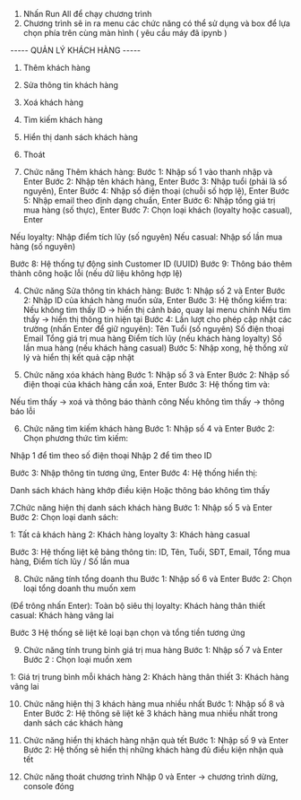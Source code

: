 
1. Nhấn Run All để chạy chương trình 
2. Chương trình sẽ in ra menu các chức năng có thể sử dụng và box để lựa chọn phía trên cùng màn hình ( yêu cầu máy đã ipynb )

----- QUẢN LÝ KHÁCH HÀNG -----
1. Thêm khách hàng
2. Sửa thông tin khách hàng
3. Xoá khách hàng
4. Tìm kiếm khách hàng
5. Hiển thị danh sách khách hàng
0. Thoát

3. Chức năng Thêm khách hàng:
Bước 1: Nhập số 1 vào thanh nhập và Enter
Bước 2: Nhập tên khách hàng, Enter
Bước 3: Nhập tuổi (phải là số nguyên), Enter
Bước 4: Nhập số điện thoại (chuỗi số hợp lệ), Enter
Bước 5: Nhập email theo định dạng chuẩn, Enter
Bước 6: Nhập tổng giá trị mua hàng (số thực), Enter
Bước 7: Chọn loại khách (loyalty hoặc casual), Enter

Nếu loyalty:
Nhập điểm tích lũy (số nguyên)
Nếu casual:
Nhập số lần mua hàng (số nguyên)

Bước 8: Hệ thống tự động sinh Customer ID (UUID)
Bước 9: Thông báo thêm thành công hoặc lỗi (nếu dữ liệu không hợp lệ)

4. Chức năng Sửa thông tin khách hàng:
Bước 1: Nhập số 2 và Enter
Bước 2: Nhập ID của khách hàng muốn sửa, Enter
Bước 3: Hệ thống kiểm tra:
Nếu không tìm thấy ID → hiển thị cảnh báo, quay lại menu chính
Nếu tìm thấy → hiển thị thông tin hiện tại
Bước 4: Lần lượt cho phép cập nhật các trường (nhấn Enter để giữ nguyên):
Tên
Tuổi (số nguyên)
Số điện thoại
Email
Tổng giá trị mua hàng
Điểm tích lũy (nếu khách hàng loyalty)
Số lần mua hàng (nếu khách hàng casual)
Bước 5: Nhập xong, hệ thống xử lý và hiển thị kết quả cập nhật

5. Chức năng xóa khách hàng
Bước 1: Nhập số 3 và Enter
Bước 2: Nhập số điện thoại của khách hàng cần xoá, Enter
Bước 3: Hệ thống tìm và:

Nếu tìm thấy → xoá và thông báo thành công
Nếu không tìm thấy → thông báo lỗi

6. Chức năng tìm kiếm khách hàng 
Bước 1: Nhập số 4 và Enter
Bước 2: Chọn phương thức tìm kiếm:

Nhập 1 để tìm theo số điện thoại
Nhập 2 để tìm theo ID

Bước 3: Nhập thông tin tương ứng, Enter
Bước 4: Hệ thống hiển thị:

Danh sách khách hàng khớp điều kiện
Hoặc thông báo không tìm thấy

7.Chức năng hiện thị danh sách khách hàng
Bước 1: Nhập số 5 và Enter
Bước 2: Chọn loại danh sách:

1: Tất cả khách hàng
2: Khách hàng loyalty
3: Khách hàng casual

Bước 3: Hệ thống liệt kê bảng thông tin:
ID, Tên, Tuổi, SĐT, Email, Tổng mua hàng, Điểm tích lũy / Số lần mua

8. Chức năng tính tổng doanh thu
Bước 1: Nhập số 6 và Enter
Bước 2: Chọn loại tổng doanh thu muốn xem

(Để trông nhấn Enter): Toàn bộ siêu thị
loyalty: Khách hàng thân thiết
casual: Khách hàng vãng lai

Bước 3 Hệ thống sẽ liệt kê loại bạn chọn và tổng tiền tương ứng

9. Chức năng tính trung bình giá trị mua hàng
Bước 1: Nhập số 7 và Enter
Bước 2 : Chọn loại muốn xem

1: Giá trị trung bình mỗi khách hàng
2: Khách hàng thân thiết
3: Khách hàng vãng lai

10. Chức năng hiện thị 3 khách hàng mua nhiều nhất
Bước 1: Nhập số 8 và Enter
Bước 2: Hệ thông sẽ liệt kê 3 khách hàng mua nhiều nhất trong danh sách các khách hàng

11. Chức năng hiển thị khách hàng nhận quà tết
Bước 1: Nhập số 9 và Enter
Bước 2: Hệ thống sẽ hiển thị những khách hàng đủ điều kiện nhận quà tết

12. Chức năng thoát chương trình
Nhập 0 và Enter → chương trình dừng, console đóng